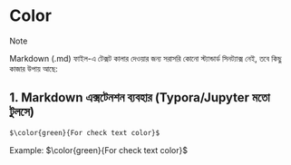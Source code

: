 # Color

> [!NOTE]
> Markdown (.md) ফাইল-এ টেক্সট কালার দেওয়ার জন্য সরাসরি কোনো স্ট্যান্ডার্ড সিনট্যাক্স নেই, তবে কিছু কাজার উপায় আছে:


## 1. Markdown এক্সটেনশন ব্যবহার (Typora/Jupyter মতো টুলসে)
```bash
$\color{green}{For check text color}$ 
```
Example: 
$\color{green}{For check text color}$ 


